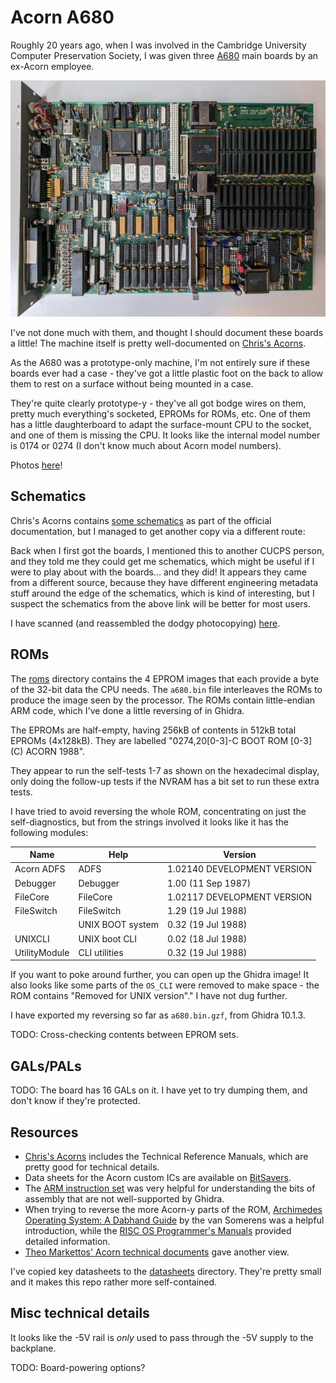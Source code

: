 # Acorn A680

Roughly 20 years ago, when I was involved in the Cambridge University
Computer Preservation Society, I was given three
[A680](https://www.computinghistory.org.uk/det/16155/Acorn-A680/) main
boards by an ex-Acorn employee.

![A680 main board](./photos/a680_small.jpg)

I've not done much with them, and thought I should document these
boards a little! The machine itself is pretty well-documented on
[Chris's
Acorns](http://chrisacorns.computinghistory.org.uk/RISCiXComputers.html#A680).

As the A680 was a prototype-only machine, I'm not entirely sure if
these boards ever had a case - they've got a little plastic foot on
the back to allow them to rest on a surface without being mounted in a
case.

They're quite clearly prototype-y - they've all got bodge wires on
them, pretty much everything's socketed, EPROMs for ROMs, etc. One of
them has a little daughterboard to adapt the surface-mount CPU to the
socket, and one of them is missing the CPU. It looks like the internal
model number is 0174 or 0274 (I don't know much about Acorn model
numbers).

Photos [here](./photos)!

## Schematics

Chris's Acorns contains [some
schematics](http://chrisacorns.computinghistory.org.uk/docs/Acorn/Manuals/Acorn_A680TRM_Drawings.zip)
as part of the official documentation, but I managed to get another
copy via a different route:

Back when I first got the boards, I mentioned this to another CUCPS
person, and they told me they could get me schematics, which might be
useful if I were to play about with the boards... and they did! It
appears they came from a different source, because they have different
engineering metadata stuff around the edge of the schematics, which is
kind of interesting, but I suspect the schematics from the above link
will be better for most users.

I have scanned (and reassembled the dodgy photocopying)
[here](./schematics).

## ROMs

The [roms](./roms) directory contains the 4 EPROM images that each
provide a byte of the 32-bit data the CPU needs. The `a680.bin` file
interleaves the ROMs to produce the image seen by the processor. The
ROMs contain little-endian ARM code, which I've done a little
reversing of in Ghidra.

The EPROMs are half-empty, having 256kB of contents in 512kB total
EPROMs (4x128kB). They are labelled "0274,20[0-3]-C BOOT ROM [0-3] (C)
ACORN 1988".

They appear to run the self-tests 1-7 as shown on the hexadecimal
display, only doing the follow-up tests if the NVRAM has a bit set to
run these extra tests.

I have tried to avoid reversing the whole ROM, concentrating on just
the self-diagnostics, but from the strings involved it looks like it
has the following modules:

| Name          | Help             | Version                     |
|---------------|------------------|-----------------------------|
| Acorn ADFS    | ADFS             | 1.02140 DEVELOPMENT VERSION |
| Debugger      | Debugger         | 1.00 (11 Sep 1987)          |
| FileCore      | FileCore         | 1.02117 DEVELOPMENT VERSION |
| FileSwitch    | FileSwitch       | 1.29 (19 Jul 1988)          |
|               | UNIX BOOT system | 0.32 (19 Jul 1988)          |
| UNIXCLI       | UNIX boot CLI    | 0.02 (18 Jul 1988)          |
| UtilityModule | CLI utilities    | 0.32 (19 Jul 1988)          |

If you want to poke around further, you can open up the Ghidra image!
It also looks like some parts of the `OS_CLI` were removed to make
space - the ROM contains "Removed for UNIX version"." I have not dug
further.

I have exported my reversing so far as `a680.bin.gzf`, from Ghidra
10.1.3.

TODO: Cross-checking contents between EPROM sets.

## GALs/PALs

TODO: The board has 16 GALs on it. I have yet to try dumping them, and
don't know if they're protected.

## Resources

 * [Chris's
   Acorns](http://chrisacorns.computinghistory.org.uk/RISCiXComputers.html#A680)
   includes the Technical Reference Manuals, which are pretty good for
   technical details.
 * Data sheets for the Acorn custom ICs are available on
   [BitSavers](http://www.bitsavers.org/pdf/acorn/).
 * The [ARM instruction
   set](https://iitd-plos.github.io/col718/ref/arm-instructionset.pdf)
   was very helpful for understanding the bits of assembly that are
   not well-supported by Ghidra.
 * When trying to reverse the more Acorn-y parts of the ROM,
   [Archimedes Operating System: A Dabhand
   Guide](https://www.pagetable.com/docs/Archimedes%20Operating%20System.pdf)
   by the van Somerens was a helpful introduction, while the [RISC OS
   Programmer's
   Manuals](http://www.riscos.com/support/developers/) provided
   detailed information.
 * [Theo Markettos' Acorn technical
   documents](https://www.chiark.greenend.org.uk/~theom/riscos/techdocs.html)
   gave another view.

I've copied key datasheets to the [datasheets](./datasheets)
directory. They're pretty small and it makes this repo rather more
self-contained.

## Misc technical details

It looks like the -5V rail is *only* used to pass through the -5V
supply to the backplane.

TODO: Board-powering options?
